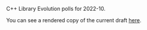 C++ Library Evolution polls for 2022-10.

You can see a rendered copy of the current draft [here](https://api.csswg.org/bikeshed/?force=1&url=https://raw.githubusercontent.com/brycelelbach/wg21_p2648_2022_10_library_evolution_polls/main/2022_10_library_evolution_polls.bs).

